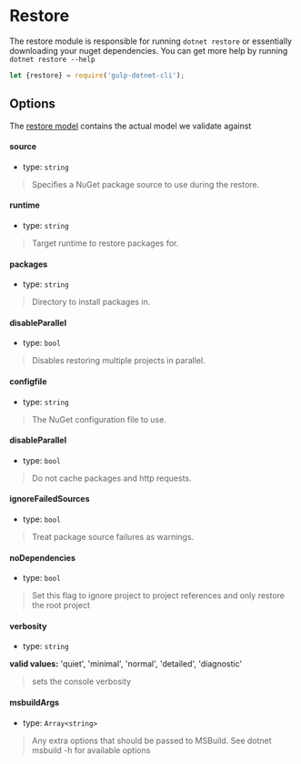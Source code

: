 # Restore

The restore module is responsible for running `dotnet restore` or essentially downloading your nuget dependencies. You can get more help by running `dotnet restore --help`

```js
let {restore} = require('gulp-dotnet-cli');

```


## Options

The [restore model](/lib/models/RestoreModel.js) contains the actual model we validate against


#### source

* type: `string`

> Specifies a NuGet package source to use during the restore.

#### runtime

* type: `string`

> Target runtime to restore packages for.

#### packages

* type: `string`

> Directory to install packages in.

#### disableParallel

* type: `bool`

> Disables restoring multiple projects in parallel.

#### configfile

* type: `string`

> The NuGet configuration file to use.

#### disableParallel

* type: `bool`

> Do not cache packages and http requests.

#### ignoreFailedSources

* type: `bool`

> Treat package source failures as warnings.

#### noDependencies

* type: `bool`

> Set this flag to ignore project to project references and only restore the root project


#### verbosity 

* type: `string`

**valid values:** 'quiet', 'minimal', 'normal', 'detailed', 'diagnostic'

> sets the console verbosity


#### msbuildArgs

* type: `Array<string>`

> Any extra options that should be passed to MSBuild. See dotnet msbuild -h for available options
